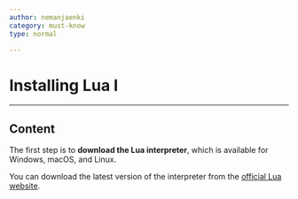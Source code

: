 ```yaml
---
author: nemanjaenki
category: must-know
type: normal

---
```


# Installing Lua I

---

## Content

The first step is to **download the Lua interpreter**, which is available for Windows, macOS, and Linux. 

You can download the latest version of the interpreter from the [official Lua website](https://www.lua.org/download.html).

